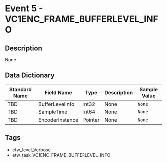 # Event 5 - VC1ENC_FRAME_BUFFERLEVEL_INFO

## Description
None

## Data Dictionary
|Standard Name|Field Name|Type|Description|Sample Value|
|---|---|---|---|---|
|TBD|BufferLevelInfo|Int32|None|`None`|
|TBD|SampleTime|Int64|None|`None`|
|TBD|EncoderInstance|Pointer|None|`None`|

## Tags
* etw_level_Verbose
* etw_task_VC1ENC_FRAME_BUFFERLEVEL_INFO